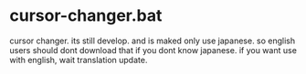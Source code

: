 # cursor-changer.bat
cursor changer. its still develop.
and is maked only use japanese. so english users should dont download that if you dont know japanese.
if you want use with english, wait translation update.
